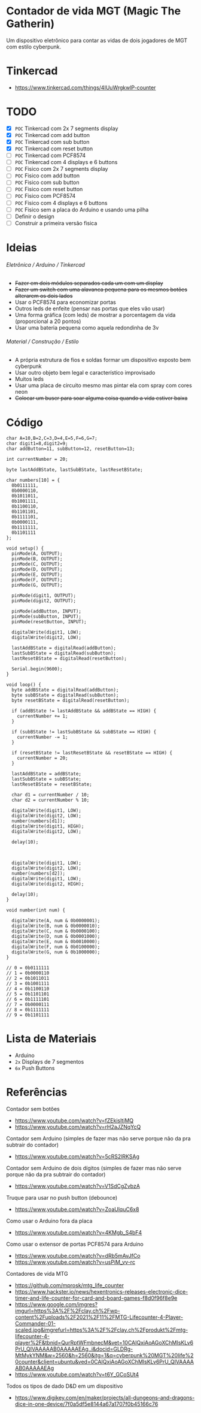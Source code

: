 # Contador de vida MGT (Magic The Gatherin)

Um dispositivo eletrônico para contar as vidas de dois jogadores de MGT com estilo cyberpunk.

# Tinkercad
- https://www.tinkercad.com/things/4IUuWrgkwlP-counter

# TODO
- [x] `POC` Tinkercad com 2x 7 segments display
- [x] `POC` Tinkercad com add button
- [x] `POC` Tinkercad com sub button
- [x] `POC` Tinkercad com reset button
- [ ] `POC` Tinkercad com PCF8574
- [ ] `POC` Tinkercad com 4 displays e 6 buttons
- [ ] `POC` Fisico com 2x 7 segments display
- [ ] `POC` Fisico com add button
- [ ] `POC` Fisico com sub button
- [ ] `POC` Fisico com reset button
- [ ] `POC` Fisico com PCF8574
- [ ] `POC` Fisico com 4 displays e 6 buttons
- [ ] `POC` Fisico sem a placa do Arduino e usando uma pilha
- [ ] Definir o design
- [ ] Construir a primeira versão fisica

# Ideias
###### Eletrônica / Arduino / Tinkercad
- <s>Fazer em dois módulos separados cada um com um display</s>
- <s>Fazer um switch com uma alavanca pequena para os mesmos botões alterarem os dois lados</s>
- Usar o PCF8574 para economizar portas
- Outros leds de enfeite (pensar nas portas que eles vão usar)
- Uma forma gráfica (com leds) de mostrar a porcentagem da vida (proporcional a 20 pontos)
- Usar uma bateria pequena como aquela redondinha de 3v

###### Material / Construção / Estilo
- A própria estrutura de fios e soldas formar um dispositivo exposto bem cyberpunk
- Usar outro objeto bem legal e característico improvisado
- Muitos leds
- Usar uma placa de circuito mesmo mas pintar ela com spray com cores neon
- <s>Colocar um buser para soar alguma coisa quando a vida estiver baixa</s>

# Código
```
char A=10,B=2,C=3,D=4,E=5,F=6,G=7;
char digit1=8,digit2=9;
char addButton=11, subButton=12, resetButton=13;

int currentNumber = 20;

byte lastAddBState, lastSubBState, lastResetBState;

char numbers[10] = {
  0b0111111,
  0b0000110,
  0b1011011,
  0b1001111,
  0b1100110,
  0b1101101,
  0b1111101,
  0b0000111,
  0b1111111,
  0b1101111
};

void setup() {
  pinMode(A, OUTPUT);
  pinMode(B, OUTPUT);
  pinMode(C, OUTPUT);
  pinMode(D, OUTPUT);
  pinMode(E, OUTPUT);
  pinMode(F, OUTPUT);
  pinMode(G, OUTPUT);
    
  pinMode(digit1, OUTPUT);
  pinMode(digit2, OUTPUT);
  
  pinMode(addButton, INPUT);
  pinMode(subButton, INPUT);
  pinMode(resetButton, INPUT);
  
  digitalWrite(digit1, LOW);
  digitalWrite(digit2, LOW);
  
  lastAddBState = digitalRead(addButton);
  lastSubBState = digitalRead(subButton);
  lastResetBState = digitalRead(resetButton);
  
  Serial.begin(9600);
}

void loop() {
  byte addBState = digitalRead(addButton);
  byte subBState = digitalRead(subButton);
  byte resetBState = digitalRead(resetButton);
  
  if (addBState != lastAddBState && addBState == HIGH) {
    currentNumber += 1;
  }
  
  if (subBState != lastSubBState && subBState == HIGH) {
    currentNumber -= 1;
  }
  
  if (resetBState != lastResetBState && resetBState == HIGH) {
    currentNumber = 20;
  }

  lastAddBState = addBState;
  lastSubBState = subBState;
  lastResetBState = resetBState;
  
  char d1 = currentNumber / 10;
  char d2 = currentNumber % 10;
  
  digitalWrite(digit1, LOW);
  digitalWrite(digit2, LOW);
  number(numbers[d1]);
  digitalWrite(digit1, HIGH);
  digitalWrite(digit2, LOW);
  
  delay(10);
    
  

  digitalWrite(digit1, LOW);
  digitalWrite(digit2, LOW);
  number(numbers[d2]);
  digitalWrite(digit1, LOW);
  digitalWrite(digit2, HIGH);
  
  delay(10);
}

void number(int num) {
  
  digitalWrite(A, num & 0b0000001);
  digitalWrite(B, num & 0b0000010);
  digitalWrite(C, num & 0b0000100);
  digitalWrite(D, num & 0b0001000);
  digitalWrite(E, num & 0b0010000);
  digitalWrite(F, num & 0b0100000);
  digitalWrite(G, num & 0b1000000);
}

// 0 = 0b0111111
// 1 = 0b0000110
// 2 = 0b1011011
// 3 = 0b1001111
// 4 = 0b1100110
// 5 = 0b1101101
// 6 = 0b1111101
// 7 = 0b0000111
// 8 = 0b1111111
// 9 = 0b1101111
```

# Lista de Materiais
- Arduino
- `2x` Displays de 7 segmentos
- `6x` Push Buttons

# Referências

Contador sem botões
- https://www.youtube.com/watch?v=fZEkisltjMQ
- https://www.youtube.com/watch?v=rH2aJZNqYcQ

Contador sem Arduino (simples de fazer mas não serve porque não da pra subtrair do contador)
- https://www.youtube.com/watch?v=5cRS2lRKSAg

Contador sem Arduino de dois dígitos (simples de fazer mas não serve porque não da pra subtrair do contador)
- https://www.youtube.com/watch?v=V1SdCgZvbzA

Truque para usar no push button (debounce)
- https://www.youtube.com/watch?v=ZoaUlquC6x8

Como usar o Arduino fora da placa
- https://www.youtube.com/watch?v=4KMgb_S4bF4

Como usar o extensor de portas PCF8574 para Arduino
- https://www.youtube.com/watch?v=dRb5mAvJfCo
- https://www.youtube.com/watch?v=usPiM_vv-rc

Contadores de vida MTG
- https://github.com/mprosk/mtg_life_counter
- https://www.hackster.io/news/hexentronics-releases-electronic-dice-timer-and-life-counter-for-card-and-board-games-f8d0f96f8e9e
- https://www.google.com/imgres?imgurl=https%3A%2F%2Fclay.ch%2Fwp-content%2Fuploads%2F2021%2F11%2FMTG-Lifecounter-4-Player-Commander-01-scaled.jpg&imgrefurl=https%3A%2F%2Fclay.ch%2Fprodukt%2Fmtg-lifecounter-4-player%2F&tbnid=QurRptWFmbnecM&vet=10CAIQxiAoAGoXChMIsKLv6PrU_QIVAAAAAB0AAAAAEAg..i&docid=GLDRg-MtMykYNM&w=2560&h=2560&itg=1&q=cyberpunk%20MGT%20life%20counter&client=ubuntu&ved=0CAIQxiAoAGoXChMIsKLv6PrU_QIVAAAAAB0AAAAAEAg
- https://www.youtube.com/watch?v=t6Y_GCoSUt4

Todos os tipos de dado D&D em um dispositivo
- https://www.digikey.com/en/maker/projects/all-dungeons-and-dragons-dice-in-one-device/7f0a5df5e8144a67a1707f0b45166c76
